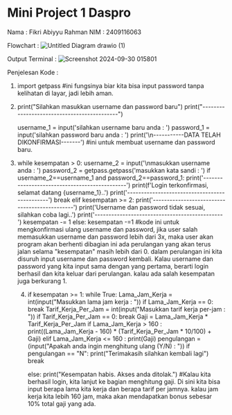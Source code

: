 # Mini Project 1 Daspro
Nama : Fikri Abiyyu Rahman NIM : 2409116063

Flowchart :
![Untitled Diagram drawio (1)](https://github.com/user-attachments/assets/b48dcaa1-1c69-4c9c-991a-cd5f94a80bb0)

Output Terminal :
![Screenshot 2024-09-30 015801](https://github.com/user-attachments/assets/60233f9b-128c-43ea-b310-a581266d086d)

Penjelesan Kode :
1. import getpass
   #ini fungsinya biar kita bisa input password tanpa kelihatan di layar, jadi lebih aman.
   
2. print("Silahkan masukkan username dan password baru")
   print("--------------------------------------------")

   username_1 = input('silahkan username baru anda : ')
   password_1 = input('silahkan password baru anda : ')
   print('\n-----------DATA TELAH DIKONFIRMASI-------')
   #ini untuk membuat username dan password baru.

3. while kesempatan > 0: 
    username_2 = input('\nmasukkan username anda : ')
    password_2 = getpass.getpass('masukkan kata sandi : ')
    if username_2==username_1 and password_2==password_1:
        print('----------------------------------------------')
        print(f'Login terkonfirmasi, selamat datang {username_1}..')
        print('----------------------------------------------')
        break
    elif kesempatan >= 2:
        print('----------------------------------------------')
        print('Username dan password tidak sesuai, silahkan coba lagi..')
        print('----------------------------------------------')
        kesempatan -= 1
    else:
        kesempatan -=1
    #kode ini untuk mengkonfirmasi ulang username dan password, jika user salah memasukkan username dan password lebih dari 3x, maka user akan program akan berhenti dibagian ini ada perulangan yang akan terus jalan selama         "kesempatan" masih lebih dari 0. dalam perulangan ini kita disuruh input username dan password kembali. Kalau username dan password yang kita input sama dengan yang pertama, berarti login berhasil dan kita keluar              dari perulangan. kalau ada salah kesempatan juga berkurang 1.

   4. if kesempatan >= 1:
          while True:
              Lama_Jam_Kerja = int(input("Masukkan lama jam kerja : "))
              if Lama_Jam_Kerja == 0:
                  break
              Tarif_Kerja_Per_Jam = int(input("Masukkan tarif kerja per-jam : "))
              if Tarif_Kerja_Per_Jam == 0:
                  break
              Gaji = Lama_Jam_Kerja * Tarif_Kerja_Per_Jam
              if Lama_Jam_Kerja > 160 :
                  print((Lama_Jam_Kerja - 160) * (Tarif_Kerja_Per_Jam * 10/100) + Gaji)
              elif Lama_Jam_Kerja <= 160 :
                  print(Gaji)
              pengulangan = (input("Apakah anda ingin menghitung ulang (Y/N) : "))
              if pengulangan == "N":
                  print("Terimakasih silahkan kembali lagi")
                  break
              
      else:
          print("Kesempatan habis. Akses anda ditolak.")
      #Kalau kita berhasil login, kita lanjut ke bagian menghitung gaji. Di sini kita bisa input berapa lama kita kerja dan berapa tarif per jamnya. kalau jam kerja kita lebih 160 jam, maka akan mendapatkan bonus sebesar 10%
       total gaji yang ada.
